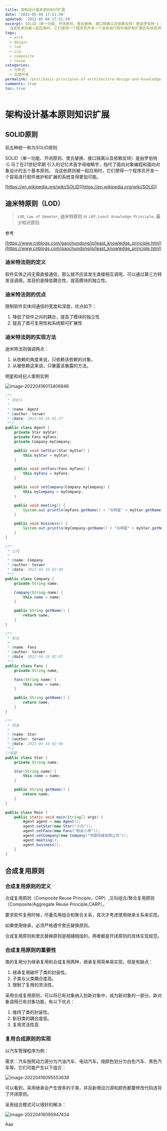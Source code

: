 ```yaml
---
title: 架构设计基本原则知识扩展
date: '2022-05-04 17:51:30'
updated: '2022-05-04 17:51:30'
excerpt: SOLID（单一功能、开闭原则、里氏替换、接口隔离以及依赖反转）是由罗伯特·C·马丁在21世纪早期 引入的记忆术首字母缩略字，指代了面向对象编程和面向对象设计的五个基本原则。
  当这些原则被一起应用时，它们使得一个程序员开发一个容易进行软件维护和扩展的系统变得更加可能。
tags:
  - arch
  - desgin
  - lod
  - crp
  - composite
  - reuse
categories:
  - 分布式
  - 后端开发
permalink: /post/basic-principles-of-architecture-design-and-knowledge-expansion.html
comments: true
toc: true
---
```

# 架构设计基本原则知识扩展

## SOLID原则

前五种统一称为SOLID原则

SOLID（单一功能、开闭原则、里氏替换、接口隔离以及依赖反转）是由罗伯特·C·马丁在21世纪早期 引入的记忆术首字母缩略字，指代了面向对象编程和面向对象设计的五个基本原则。 当这些原则被一起应用时，它们使得一个程序员开发一个容易进行软件维护和扩展的系统变得更加可能。

[https://en.wikipedia.org/wiki/SOLID](https://en.wikipedia.org/wiki/SOLID)

## 迪米特原则（LOD）

> `LOD`, `Law of Demeter`, 迪米特原则 or `LKP`, `Least Knowledge Principle`, 最少知识原则

参考 

[https://www.cnblogs.com/gaochundong/p/least_knowledge_principle.html](https://www.cnblogs.com/gaochundong/p/least_knowledge_principle.html)

### 迪米特法则的定义

软件实体之间无需直接通信，那么就不应该发生直接相互调用，可以通过第三方转发该调用。其目的是降低耦合性，提高模块的独立性。

### 迪米特法则的优点

限制软件实体间通信的宽度和深度，优点如下：

1. 降低了软件之间的耦合，提高了模块的独立性
2. 提高了类可复用性和系统额可扩展性

### 迪米特法则的实现方法

迪米特法则强调两点：

1. 从依赖的角度来说，只依赖该依赖的对象。
2. 从被依赖这来说，只暴露该暴露的方法。

明星和经纪人案例实例

![image-20220416013406846](https://img1.terwer.space/image-20220416013406846.png)

```java
/**
 * 经纪人
 *
 * @name: Agent
 * @author: terwer
 * @date: 2022-04-16 01:37
 **/
public class Agent {
    private Star myStar;
    private Fans myFans;
    private Company myCompany;

    public void setStar(Star myStar) {
        this.myStar = myStar;
    }

    public void setFans(Fans myFans) {
        this.myFans = myFans;
    }

    public void setCompany(Company myCompany) {
        this.myCompany = myCompany;
    }

    public void meeting() {
        System.out.println(myFans.getName() + "与明星" + myStar.getName() + "见面了。");
    }

    public void business() {
        System.out.println(myCompany.getName() + "与明星" + myStar.getName() + "洽淡业务。");
    }
}

/**
 * 公司
 *
 * @name: Company
 * @author: terwer
 * @date: 2022-04-16 02:08
 **/
public class Company {
    private String name;

    Company(String name) {
        this.name = name;
    }

    public String getName() {
        return name;
    }
}

/**
 * 粉丝
 *
 * @name: Fans
 * @author: terwer
 * @date: 2022-04-16 02:07
 **/
public class Fans {
    private String name;

    Fans(String name) {
        this.name = name;
    }

    public String getName() {
        return name;
    }
}

/**
 * 明星
 *
 * @name: Star
 * @author: terwer
 * @date: 2022-04-16 02:06
 **/
//明星
public class Star {
    private String name;

    Star(String name) {
        this.name = name;
    }

    public String getName() {
        return name;
    }
}

public class Main {
    public static void main(String[] args) {
        Agent agent = new Agent();
        agent.setStar(new Star("小马"));
        agent.setFans(new Fans("粉丝小李"));
        agent.setCompany(new Company("中国传媒有限公司"));
        agent.meeting();
        agent.business();
    }
}
```

## 合成复用原则

### 合成复用原则的定义

合成复用原则（Composite Reuse Principle，CRP）,又叫组合/聚合复用原则（Composite/Aggregate Reuse Principle,CARP）。

要求软件复用时候，尽量先用组合和聚合关系，其次才考虑使用继承关系来实现。

如果使用继承，必须严格遵守里氏替换原则。

合成复用原则和里氏替换原则是相辅相成的，两者都是开闭原则的具体实现规范。

### 合成复用原则的重要性

类的复用分为继承复用和合成复用两种，继承复用简单易实现，但是有缺点：

1. 继承复用破坏了类的封装性。
2. 子类与父类耦合度高。
3. 限制了复用的灵活性。

采用合成复用原则，可以将已有对象纳入到新对象中，成为新对象的一部分，新对象调用已有对象功能，有以下优点：

1. 维持了类的封装性。
2. 新旧类的耦合度低。
3. 复用灵活性高

### 复用合成原则的实现

以汽车管理程序为例：

需求：汽车按照动力源分为汽油汽车、电动汽车。按颜色划分为白色汽车、黑色汽车等。它们可能产生以下组合：

![image-20220416095553638](https://img1.terwer.space/image-20220416095553638.png)

可以看到，采用继承会产生很多的子类，并且新增动力源和颜色都要修改代码违背了开闭原则。

采用组合模式可以很好的解决：

![image-20220416095947434](https://img1.terwer.space/image-20220416095947434.png)

Aaa